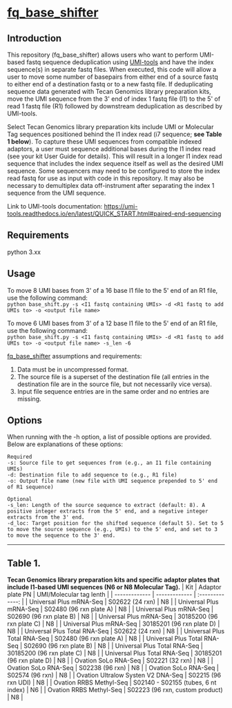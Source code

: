 # [fq_base_shifter](https://github.com/tecangenomics/fq_base_shifter/tree/main)
## Introduction
This repository (fq_base_shifter) allows users who want to perform UMI-based fastq sequence deduplication using [UMI-tools](https://github.com/CGATOxford/UMI-tools) and have the index sequence(s) in separate fastq files. When executed, this code will allow a user to move some number of basepairs from either end of a source fastq to either end of a destination fastq or to a new fastq file. If deduplicating sequence data generated with Tecan Genomics library preparation kits, move the UMI sequence from the 3' end of index 1 fastq file (I1) to the 5' of read 1 fastq file (R1) followed by downstream deduplication as described by UMI-tools.

Select Tecan Genomics library preparation kits include UMI or Molecular Tag sequences positioned behind the I1 index read (i7 sequence; **see Table 1 below**). To capture these UMI sequences from compatible indexed adaptors, a user must sequence additional bases during the I1 index read (see your kit User Guide for details). This will result in a longer I1 index read sequence that includes the index sequence itself as well as the desired UMI sequence. Some sequencers may need to be configured to store the index read fastq for use as input with code in this repository. It may also be necessary to demultiplex data off-instrument after separating the index 1 sequence from the UMI sequence.

Link to UMI-tools documentation: https://umi-tools.readthedocs.io/en/latest/QUICK_START.html#paired-end-sequencing

## Requirements
python 3.xx

## Usage

To move 8 UMI bases from 3' of a 16 base I1 file to the 5' end of an R1 file, use the following command: \
`python base_shift.py -s <I1 fastq containing UMIs> -d <R1 fastq to add UMIs to> -o <output file name>`

To move 6 UMI bases from 3' of a 12 base I1 file to the 5' end of an R1 file, use the following command: \
`python base_shift.py -s <I1 fastq containing UMIs> -d <R1 fastq to add UMIs to> -o <output file name> -s_len -6`

[fq_base_shifter](https://github.com/tecangenomics/fq_base_shifter/tree/main) assumptions and requirements:
1. Data must be in uncompressed format.
2. The source file is a superset of the destination file (all entries in the destination file are in the source file, but not necessarily vice versa).
3. Input file sequence entries are in the same order and no entries are missing.

## Options
When running with the -h option, a list of possible options are provided. Below are explanations of these options:
```
Required
-s: Source file to get sequences from (e.g., an I1 file containing UMIs)
-d: Destination file to add sequence to (e.g., R1 file)
-o: Output file name (new file with UMI sequence prepended to 5' end of R1 sequence)

Optional
-s_len: Length of the source sequence to extract (default: 8). A positive integer extracts from the 5' end, and a negative integer extracts from the 3' end.
-d_loc: Target position for the shifted sequence (default 5). Set to 5 to move the source sequence (e.g., UMIs) to the 5' end, and set to 3 to move the sequence to the 3' end.
```
---

## Table 1.
**Tecan Genomics library preparation kits and specific adaptor plates that include I1-based UMI sequences (N6 or N8 Molecular Tag).**
| Kit  | Adaptor plate PN | UMI/Molecular tag lenth |
| ------------- | ------------- | :-------------: |
| Universal Plus mRNA-Seq  | S02622 (24 rxn) | N8 |
| Universal Plus mRNA-Seq  | S02480 (96 rxn plate A) | N8 |
| Universal Plus mRNA-Seq  | S02690 (96 rxn plate B) | N8 |
| Universal Plus mRNA-Seq  | 30185200 (96 rxn plate C) | N8 |
| Universal Plus mRNA-Seq  | 30185201 (96 rxn plate D) | N8 |
| Universal Plus Total RNA-Seq  | S02622 (24 rxn) | N8 |
| Universal Plus Total RNA-Seq  | S02480 (96 rxn plate A) | N8 |
| Universal Plus Total RNA-Seq  | S02690 (96 rxn plate B) | N8 |
| Universal Plus Total RNA-Seq  | 30185200 (96 rxn plate C) | N8 |
| Universal Plus Total RNA-Seq  | 30185201 (96 rxn plate D) | N8 |
| Ovation SoLo RNA-Seq | S02221 (32 rxn) | N8 |
| Ovation SoLo RNA-Seq | S02238 (96 rxn) | N8 |
| Ovation SoLo RNA-Seq | S02574 (96 rxn) | N8 |
| Ovation Ultralow Systen V2 DNA-Seq | S02215 (96 rxn UDI) | N8 |
| Ovation RRBS Methyl-Seq | S02140 - S02155 (tubes, 6 nt index) | N6 |
| Ovation RRBS Methyl-Seq | S02223 (96 rxn, custom product) | N8 |
